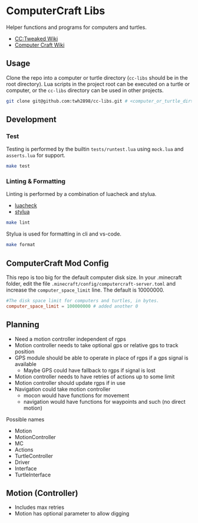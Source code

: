 # ComputerCraft Libs

Helper functions and programs for computers and turtles.

- [CC:Tweaked Wiki](https://tweaked.cc/)
- [Computer Craft Wiki](https://computercraft.info/wiki/Main_Page)

## Usage

Clone the repo into a computer or turtle directory (`cc-libs` should be in the
root directory). Lua scripts in the project root can be executed on a turtle or
computer, or the `cc-libs` directory can be used in other projects.

```sh
git clone git@github.com:twh2898/cc-libs.git # <computer_or_turtle_dir>
```

## Development

### Test

Testing is performed by the builtin `tests/runtest.lua` using `mock.lua` and
`asserts.lua` for support.

```sh
make test
```

### Linting & Formatting

Linting is performed by a combination of luacheck and stylua.

- [luacheck](https://github.com/mpeterv/luacheck)
- [stylua](https://github.com/JohnnyMorganz/StyLua)

```sh
make lint
```

Stylua is used for formatting in cli and vs-code.

```sh
make format
```

## ComputerCraft Mod Config

This repo is too big for the default computer disk size. In your .minecraft
folder, edit the file `.minecraft/config/computercraft-server.toml` and increase
the `computer_space_limit` line. The default is 10000000.

```toml
#The disk space limit for computers and turtles, in bytes.
computer_space_limit = 100000000 # added another 0
```

## Planning

- Need a motion controller independent of rgps
- Motion controller needs to take optional gps or relative gps to track position
- GPS module should be able to operate in place of rgps if a gps signal is available
  - Maybe GPS could have fallback to rgps if signal is lost
- Motion controller needs to have retries of actions up to some limit
- Motion controller should update rgps if in use
- Navigation could take motion controller
  - mocon would have functions for movement
  - navigation would have functions for waypoints and such (no direct motion)

Possible names

- Motion
- MotionController
- MC
- Actions
- TurtleController
- Driver
- Interface
- TurtleInterface


## Motion (Controller)

- Includes max retries
- Motion has optional parameter to allow digging
